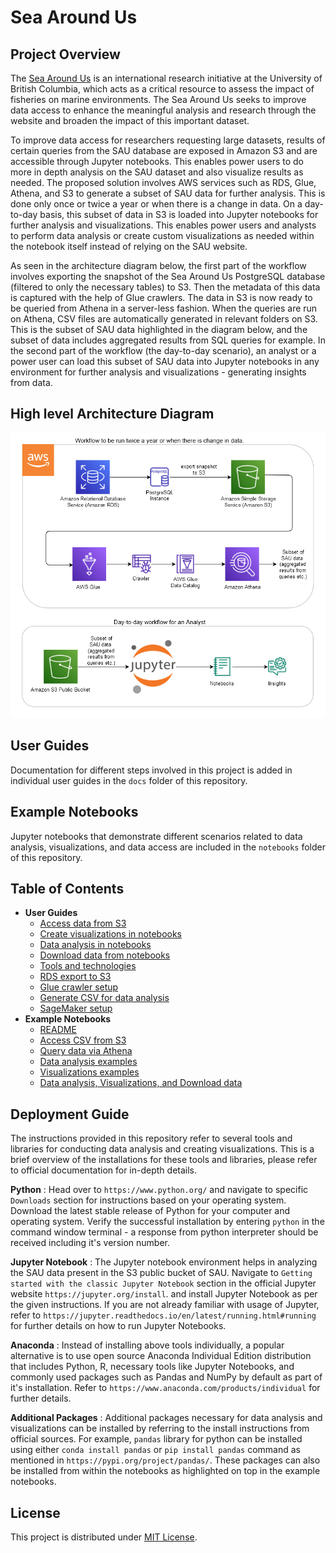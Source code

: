 # Sea Around Us

## Project Overview

The [Sea Around Us](http://www.seaaroundus.org/) is an international research initiative at the University of British Columbia, which acts as a critical resource to assess the impact of fisheries on marine environments. The Sea Around Us seeks to improve data access to enhance the meaningful analysis and research through the website and broaden the impact of this important dataset.

To improve data access for researchers requesting large datasets, results of certain queries from the SAU database are exposed in Amazon S3 and are accessible through Jupyter notebooks. This enables power users to do more in depth analysis on the SAU dataset and also visualize results as needed. The proposed solution involves AWS services such as RDS, Glue, Athena, and S3 to generate a subset of SAU data for further analysis. This is done only once or twice a year or when there is a change in data. On a day-to-day basis, this subset of data in S3 is loaded into Jupyter notebooks for further analysis and visualizations. This enables power users and analysts to perform data analysis or create custom visualizations as needed within the notebook itself instead of relying on the SAU website.

As seen in the architecture diagram below, the first part of the workflow involves exporting the snapshot of the Sea Around Us PostgreSQL database (filtered to only the necessary tables) to S3. Then the metadata of this data is captured with the help of Glue crawlers. The data in S3 is now ready to be queried from Athena in a server-less fashion. When the queries are run on Athena, CSV files are automatically generated in relevant folders on S3. This is the subset of SAU data highlighted in the diagram below, and the subset of data includes aggregated results from SQL queries for example. In the second part of the workflow (the day-to-day scenario), an analyst or a power user can load this subset of SAU data into Jupyter notebooks in any environment for further analysis and visualizations - generating insights from data.

## High level Architecture Diagram

![Architecture diagram](images/Architecture_Diagram.png)



## User Guides

Documentation for different steps involved in this project is added in individual user guides in the `docs` folder of this repository.

## Example Notebooks

Jupyter notebooks that demonstrate different scenarios related to data analysis, visualizations, and data access are included in the `notebooks` folder of this repository.

## Table of Contents

* __User Guides__
  * [Access data from S3](https://github.com/UBC-CIC/Sea-Around-Us/blob/main/docs/00%20-%20Access%20data%20from%20S3.md)
  * [Create visualizations in notebooks](https://github.com/UBC-CIC/Sea-Around-Us/blob/main/docs/00%20-%20Create%20visualizations%20in%20notebooks.md)
  * [Data analysis in notebooks](https://github.com/UBC-CIC/Sea-Around-Us/blob/main/docs/00%20-%20Data%20analysis%20in%20notebooks.md)
  * [Download data from notebooks](https://github.com/UBC-CIC/Sea-Around-Us/blob/main/docs/00%20-%20Download%20data%20from%20notebooks.md)
  * [Tools and technologies](https://github.com/UBC-CIC/Sea-Around-Us/blob/main/docs/01%20-%20Tools_and_technologies.md)
  * [RDS export to S3](https://github.com/UBC-CIC/Sea-Around-Us/blob/main/docs/02%20-%20RDS_export_to_S3.md)
  * [Glue crawler setup](https://github.com/UBC-CIC/Sea-Around-Us/blob/main/docs/03%20-%20Glue_crawler_setup.md)
  * [Generate CSV for data analysis](https://github.com/UBC-CIC/Sea-Around-Us/blob/main/docs/04%20-%20Generate_CSV_for_data_analysis.md)
  * [SageMaker setup](https://github.com/UBC-CIC/Sea-Around-Us/blob/main/docs/05%20-%20SageMaker_setup.md)
* __Example Notebooks__
  * [README](https://github.com/UBC-CIC/Sea-Around-Us/blob/main/notebooks/README.md)
  * [Access CSV from S3](https://github.com/UBC-CIC/Sea-Around-Us/blob/main/notebooks/01%20-%20Access_CSV_from_S3.ipynb)
  * [Query data via Athena](https://github.com/UBC-CIC/Sea-Around-Us/blob/main/notebooks/02%20-%20Query_data_via_Athena.ipynb)
  * [Data analysis examples](https://github.com/UBC-CIC/Sea-Around-Us/blob/main/notebooks/03%20-%20Data_analysis_examples.ipynb)
  * [Visualizations examples](https://github.com/UBC-CIC/Sea-Around-Us/blob/main/notebooks/04%20-%20Visualizations_examples.ipynb)
  * [Data analysis, Visualizations, and Download data](https://github.com/UBC-CIC/Sea-Around-Us/blob/main/notebooks/05%20-%20Data_analysis_Visualizations_Download_data.ipynb)



## Deployment Guide

The instructions provided in this repository refer to several tools and libraries for conducting data analysis and creating visualizations. This is a brief overview of the installations for these tools and libraries, please refer to official documentation for in-depth details.

**Python** : Head over to `https://www.python.org/` and navigate to specific `Downloads` section for instructions based on your operating system. Download the latest stable release of Python for your computer and operating system. Verify the successful installation by entering `python` in the command window terminal - a response from python interpreter should be received including it's version number.

**Jupyter Notebook** : The Jupyter notebook environment helps in analyzing the SAU data present in the S3 public bucket of SAU. Navigate to `Getting started with the classic Jupyter Notebook` section in the official Jupyter website `https://jupyter.org/install`. and install Jupyter Notebook as per the given instructions. If you are not already familiar with usage of Jupyter, refer to `https://jupyter.readthedocs.io/en/latest/running.html#running` for further details on how to run Jupyter Notebooks.

**Anaconda** : Instead of installing above tools individually, a popular alternative is to use open source Anaconda Individual Edition distribution that includes Python, R, necessary tools like Jupyter Notebooks, and commonly used packages such as Pandas and NumPy by default as part of it's installation. Refer to `https://www.anaconda.com/products/individual` for further details.

**Additional Packages** : Additional packages necessary for data analysis and visualizations can be installed by referring to the install instructions from official sources. For example, `pandas` library for python can be installed using either `conda install pandas` or `pip install pandas` command as mentioned in `https://pypi.org/project/pandas/`. These packages can also be installed from within the notebooks as highlighted on top in the example notebooks. 

## License

This project is distributed under [MIT License](https://github.com/UBC-CIC/Sea-Around-Us/blob/main/LICENSE).

